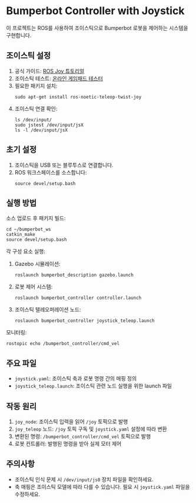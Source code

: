 # Bumperbot Controller with Joystick

이 프로젝트는 ROS를 사용하여 조이스틱으로 Bumperbot 로봇을 제어하는 시스템을 구현합니다.

## 조이스틱 설정

1. 공식 가이드: [ROS Joy 튜토리얼](http://wiki.ros.org/joy/Tutorials/ConfiguringALinuxJoystick)
2. 조이스틱 테스트: [온라인 게임패드 테스터](https://hardwaretester.com/gamepad)
3. 필요한 패키지 설치:
   ```
   sudo apt-get install ros-noetic-teleop-twist-joy
   ```
4. 조이스틱 연결 확인:
   ```
   ls /dev/input/
   sudo jstest /dev/input/jsX
   ls -l /dev/input/jsX
   ```

## 초기 설정

1. 조이스틱을 USB 또는 블루투스로 연결합니다.
2. ROS 워크스페이스를 소스합니다:
   ```
   source devel/setup.bash
   ```

## 실행 방법
소스 업로드 후 
패키지 빌드:
```
cd ~/bumperbot_ws
catkin_make
source devel/setup.bash
```

각 구성 요소 실행:

1. Gazebo 시뮬레이션:
   ```
   roslaunch bumperbot_description gazebo.launch
   ```

2. 로봇 제어 시스템:
   ```
   roslaunch bumperbot_controller controller.launch
   ```

3. 조이스틱 텔레오퍼레이션 노드:
   ```
   roslaunch bumperbot_controller joystick_teleop.launch
   ```

모니터링:
```
rostopic echo /bumperbot_controller/cmd_vel
```

## 주요 파일

- `joystick.yaml`: 조이스틱 축과 로봇 명령 간의 매핑 정의
- `joystick_teleop.launch`: 조이스틱 관련 노드 실행을 위한 launch 파일

## 작동 원리

1. `joy_node`: 조이스틱 입력을 읽어 `/joy` 토픽으로 발행
2. `joy_teleop` 노드: `/joy` 토픽 구독 및 `joystick.yaml` 설정에 따라 변환
3. 변환된 명령: `/bumperbot_controller/cmd_vel` 토픽으로 발행
4. 로봇 컨트롤러: 발행된 명령을 받아 실제 모터 제어

## 주의사항

- 조이스틱 인식 문제 시 `/dev/input/js0` 장치 파일을 확인하세요.
- 축 매핑은 조이스틱 모델에 따라 다를 수 있습니다. 필요 시 `joystick.yaml` 파일을 수정하세요.
